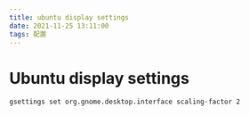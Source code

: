 ```yaml
---
title: ubuntu display settings
date: 2021-11-25 13:11:00
tags: 配置
---
```


# Ubuntu display settings

```
gsettings set org.gnome.desktop.interface scaling-factor 2
```

